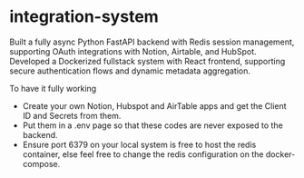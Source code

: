 # integration-system
Built a fully async Python FastAPI backend with Redis session management, supporting OAuth integrations with Notion, Airtable, and HubSpot. Developed a Dockerized fullstack system with React frontend, supporting secure authentication flows and dynamic metadata aggregation.

To have it fully working
- Create your own Notion, Hubspot and AirTable apps and get the Client ID and Secrets from them.
- Put them in a .env page so that these codes are never exposed to the backend.
- Ensure port 6379 on your local system is free to host the redis container, else feel free to change the redis configuration on the docker-compose.
